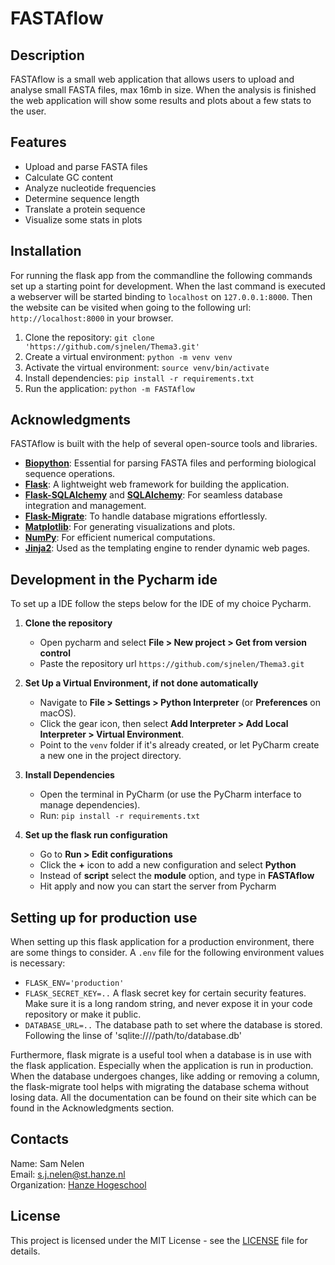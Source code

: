 # FASTAflow 

## Description
FASTAflow is a small web application that allows users to upload and analyse small 
FASTA files, max 16mb in size. When the analysis is finished the web application will show some results 
and plots about a few stats to the user.

## Features
* Upload and parse FASTA files
* Calculate GC content
* Analyze nucleotide frequencies
* Determine sequence length
* Translate a protein sequence
* Visualize some stats in plots

## Installation
For running the flask app from the commandline the following commands set up a starting
point for development. When the last command is executed a webserver will be started 
binding to `localhost` on `127.0.0.1:8000`. Then the website can be visited when going to the
following url: `http://localhost:8000` in your browser.

1. Clone the repository: `git clone 'https://github.com/sjnelen/Thema3.git'`
2. Create a virtual environment: `python -m venv venv`
3. Activate the virtual environment: `source venv/bin/activate`
4. Install dependencies: `pip install -r requirements.txt`
5. Run the application: `python -m FASTAflow`

## Acknowledgments  
FASTAflow is built with the help of several open-source tools and libraries.

- **[Biopython](https://biopython.org/)**: Essential for parsing FASTA files and performing biological sequence operations.  
- **[Flask](https://flask.palletsprojects.com/)**: A lightweight web framework for building the application.  
- **[Flask-SQLAlchemy](https://flask-sqlalchemy.palletsprojects.com/)** and **[SQLAlchemy](https://www.sqlalchemy.org/)**: 
For seamless database integration and management.  
- **[Flask-Migrate](https://flask-migrate.readthedocs.io/)**: To handle database migrations effortlessly.  
- **[Matplotlib](https://matplotlib.org/)**: For generating visualizations and plots.  
- **[NumPy](https://numpy.org/)**: For efficient numerical computations.  
- **[Jinja2](https://palletsprojects.com/p/jinja/)**: Used as the templating engine to render dynamic web pages.

## Development in the Pycharm ide
To set up a IDE follow the steps below for the IDE of my choice Pycharm. 
1. **Clone the repository**
   * Open pycharm and select **File > New project > Get from version control**
   * Paste the repository url `https://github.com/sjnelen/Thema3.git`

2. **Set Up a Virtual Environment, if not done automatically**  
   - Navigate to **File > Settings > Python Interpreter** (or **Preferences** on macOS).  
   - Click the gear icon, then select **Add Interpreter > Add Local Interpreter > Virtual Environment**.  
   - Point to the `venv` folder if it's already created, or let PyCharm create a new one in the project directory.  

3. **Install Dependencies**  
   - Open the terminal in PyCharm (or use the PyCharm interface to manage dependencies).  
   - Run: `pip install -r requirements.txt`

4. **Set up the flask run configuration**
   - Go to **Run > Edit configurations** 
   - Click the **+** icon to add a new configuration and select **Python**
   - Instead of **script** select the **module** option, and type in **FASTAflow**
   - Hit apply and now you can start the server from Pycharm

## Setting up for production use
When setting up this flask application for a production environment, there are some things to consider.
A `.env` file for the following environment values is necessary:
- `FLASK_ENV='production'`
- `FLASK_SECRET_KEY=..` A flask secret key for certain security features. Make sure it is a long random string, and never
expose it in your code repository or make it public.
- `DATABASE_URL=..` The database path to set where the database is stored. Following the linse of 'sqlite:////path/to/database.db'

Furthermore, flask migrate is a useful tool when a database is in use with the flask application. Especially when the 
application is run in production. When the database undergoes changes, like adding or removing a column, the flask-migrate 
tool helps with migrating the database schema without losing data. All the documentation can be found on their site which 
can be found in the Acknowledgments section.

## Contacts
Name: Sam Nelen  
Email: s.j.nelen@st.hanze.nl  
Organization: [Hanze Hogeschool](https://www.hanze.nl/nl) 

## License
This project is licensed under the MIT License - see the [LICENSE](LICENSE) file for details.
